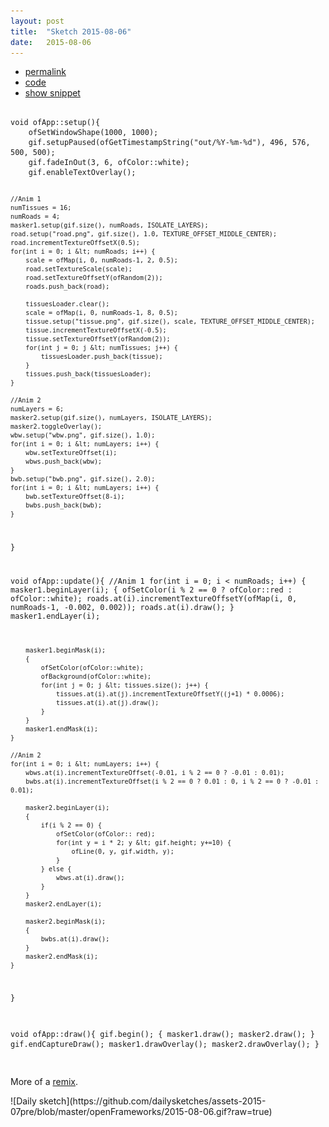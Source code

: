 ```yaml
---
layout: post
title:  "Sketch 2015-08-06"
date:   2015-08-06
---
```

<div class="code">
    <ul>
		<li><a href="{% post_url 2015-08-06-sketch %}">permalink</a></li>
		<li><a href="https://github.com/dailysketches/sketches-2015-08/tree/master/2015-08-06">code</a></li>
		<li><a href="#" class="snippet-button">show snippet</a></li>
	</ul>
    <pre class="snippet">
        <code class="cpp">
void ofApp::setup(){
    ofSetWindowShape(1000, 1000);
    gif.setupPaused(ofGetTimestampString("out/%Y-%m-%d"), 496, 576, 500, 500);
    gif.fadeInOut(3, 6, ofColor::white);
    gif.enableTextOverlay();

    //Anim 1
    numTissues = 16;
    numRoads = 4;
    masker1.setup(gif.size(), numRoads, ISOLATE_LAYERS);
    road.setup("road.png", gif.size(), 1.0, TEXTURE_OFFSET_MIDDLE_CENTER);
    road.incrementTextureOffsetX(0.5);
    for(int i = 0; i &lt; numRoads; i++) {
        scale = ofMap(i, 0, numRoads-1, 2, 0.5);
        road.setTextureScale(scale);
        road.setTextureOffsetY(ofRandom(2));
        roads.push_back(road);

        tissuesLoader.clear();
        scale = ofMap(i, 0, numRoads-1, 8, 0.5);
        tissue.setup("tissue.png", gif.size(), scale, TEXTURE_OFFSET_MIDDLE_CENTER);
        tissue.incrementTextureOffsetX(-0.5);
        tissue.setTextureOffsetY(ofRandom(2));
        for(int j = 0; j &lt; numTissues; j++) {
            tissuesLoader.push_back(tissue);
        }
        tissues.push_back(tissuesLoader);
    }

    //Anim 2
    numLayers = 6;
    masker2.setup(gif.size(), numLayers, ISOLATE_LAYERS);
    masker2.toggleOverlay();
    wbw.setup("wbw.png", gif.size(), 1.0);
    for(int i = 0; i &lt; numLayers; i++) {
        wbw.setTextureOffset(i);
        wbws.push_back(wbw);
    }
    bwb.setup("bwb.png", gif.size(), 2.0);
    for(int i = 0; i &lt; numLayers; i++) {
        bwb.setTextureOffset(8-i);
        bwbs.push_back(bwb);
    }
}

void ofApp::update(){
    //Anim 1
    for(int i = 0; i &lt; numRoads; i++) {
        masker1.beginLayer(i);
        {
            ofSetColor(i % 2 == 0 ? ofColor::red : ofColor::white);
            roads.at(i).incrementTextureOffsetY(ofMap(i, 0, numRoads-1, -0.002, 0.002));
            roads.at(i).draw();
        }
        masker1.endLayer(i);
        
        masker1.beginMask(i);
        {
            ofSetColor(ofColor::white);
            ofBackground(ofColor::white);
            for(int j = 0; j &lt; tissues.size(); j++) {
                tissues.at(i).at(j).incrementTextureOffsetY((j+1) * 0.0006);
                tissues.at(i).at(j).draw();
            }
        }
        masker1.endMask(i);
    }
    
    //Anim 2
    for(int i = 0; i &lt; numLayers; i++) {
        wbws.at(i).incrementTextureOffset(-0.01, i % 2 == 0 ? -0.01 : 0.01);
        bwbs.at(i).incrementTextureOffset(i % 2 == 0 ? 0.01 : 0, i % 2 == 0 ? -0.01 : 0.01);
        
        masker2.beginLayer(i);
        {
            if(i % 2 == 0) {
                ofSetColor(ofColor:: red);
                for(int y = i * 2; y &lt; gif.height; y+=10) {
                    ofLine(0, y, gif.width, y);
                }
            } else {
                wbws.at(i).draw();
            }
        }
        masker2.endLayer(i);
        
        masker2.beginMask(i);
        {
            bwbs.at(i).draw();
        }
        masker2.endMask(i);
    }
}

void ofApp::draw(){
    gif.begin();
    {
        masker1.draw();
        masker2.draw();
    }
    gif.endCaptureDraw();
    masker1.drawOverlay();
    masker2.drawOverlay();
}
</code>
    </pre>
</div>
<p class="description">More of a <a href="/sketch-22-07-2015/">remix</a>.</p>
![Daily sketch](https://github.com/dailysketches/assets-2015-07pre/blob/master/openFrameworks/2015-08-06.gif?raw=true)
